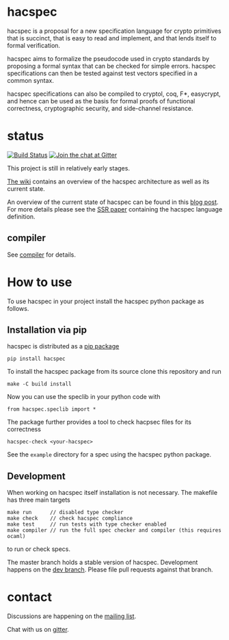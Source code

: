 # hacspec

hacspec is a proposal for a new specification language for crypto primitives that is succinct, that is easy to read and implement, and that lends itself to formal verification.

hacspec aims to formalize the pseudocode used in crypto standards by proposing a formal syntax that can be checked for simple errors. hacspec specifications can then be tested against test vectors specified in a common syntax.

hacspec specifications can also be compiled to cryptol, coq, F\*, easycrypt, and hence can be used as the basis for formal proofs of functional correctness, cryptographic security, and side-channel resistance.

# status

[![Build Status](https://travis-ci.org/HACS-workshop/hacspec.svg?branch=master)](https://travis-ci.org/HACS-workshop/hacspec)
[![Join the chat at Gitter](https://badges.gitter.im/Join%20Chat.svg)](https://gitter.im/hacspec/Lobby)

This project is still in relatively early stages.

[The wiki](https://github.com/HACS-workshop/hacspec/wiki) contains an overview of the hacspec architecture as well as its current state.

An overview of the current state of hacspec can be found in this [blog post](https://franziskuskiefer.de/post/hacspec2/).
For more details please see the [SSR paper](https://github.com/HACS-workshop/hacspec/blob/master/doc/hacspec-ssr18-paper.pdf) containing the hacspec language definition.

## compiler

See [compiler](compiler/) for details.

# How to use

To use hacspec in your project install the hacspec python package as follows.

## Installation via pip
hacspec is distributed as a [pip package](https://pypi.org/project/hacspec/)

    pip install hacspec

To install the hacspec package from its source clone this repository and run

    make -C build install

Now you can use the speclib in your python code with

    from hacspec.speclib import *

The package further provides a tool to check hacpsec files for its correctness

    hacspec-check <your-hacspec>

See the `example` directory for a spec using the hacspec python package.

## Development

When working on hacspec itself installation is not necessary.
The makefile has three main targets

    make run      // disabled type checker
    make check    // check hacspec compliance
    make test     // run tests with type checker enabled
    make compiler // run the full spec checker and compiler (this requires ocaml)

to run or check specs.

The master branch holds a stable version of hacspec.
Development happens on the [dev branch](https://github.com/HACS-workshop/hacspec/tree/dev).
Please file pull requests against that branch.

# contact

Discussions are happening on the [mailing list](https://moderncrypto.org/mailman/listinfo/hacspec).

Chat with us on [gitter](https://gitter.im/hacspec/Lobby?utm_source=share-link&utm_medium=link&utm_campaign=share-link).
